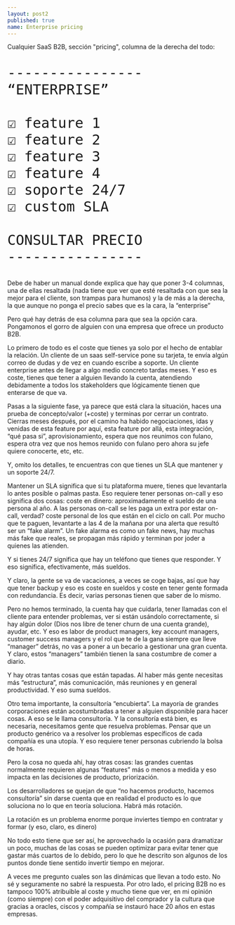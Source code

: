 ```yaml
---
layout: post2
published: true
name: Enterprise pricing
---
```


Cualquier SaaS B2B, sección "pricing", columna de la derecha del todo: 

<pre style="font-size: 2.0rem">
----------------
“ENTERPRISE”

☑ feature 1
☑ feature 2
☑ feature 3
☑ feature 4
☑ soporte 24/7
☑ custom SLA

CONSULTAR PRECIO
----------------
</pre>

Debe de haber un manual donde explica que hay que poner 3-4 columnas, una de ellas resaltada (nada tiene que ver que esté resaltada con que sea la mejor para el cliente, son trampas para humanos) y la de más a la derecha, la que aunque no ponga el precio sabes que es la cara, la “enterprise”

Pero qué hay detrás de esa columna para que sea la opción cara. Pongamonos el gorro de alguien con una empresa que ofrece un producto B2B.

Lo primero de todo es el coste que tienes ya solo por el hecho de entablar la relación. Un cliente de un saas self-service pone su tarjeta, te envía algún correo de dudas y de vez en cuando escribe a soporte. Un cliente enterprise antes de llegar a algo medio concreto tardas meses. Y eso es coste, tienes que tener a alguien llevando la cuenta, atendiendo debidamente a todos los stakeholders que lógicamente tienen que enterarse de que va.

Pasas a la siguiente fase, ya parece que está clara la situación, haces una prueba de concepto/valor (+coste) y terminas por cerrar un contrato. Cierras meses después, por el camino ha habido negociaciones, idas y venidas de esta feature por aquí, esta feature por allá, esta integración, “qué pasa si”, aprovisionamiento, espera que nos reunimos con fulano, espera otra vez que nos hemos reunido con fulano pero ahora su jefe quiere conocerte, etc, etc.

Y, omito los detalles, te encuentras con que tienes un SLA que mantener y un soporte 24/7.

Mantener un SLA significa que si tu plataforma muere, tienes que levantarla lo antes posible o palmas pasta.  Eso requiere tener personas on-call y eso significa dos cosas:
coste en dinero: aproximadamente el sueldo de una persona al año. A las personas on-call se les paga un extra por estar on-call, verdad?
coste personal de los que están en el ciclo on call. Por mucho que te paguen, levantarte a las 4 de la mañana por una alerta que resultó ser un “fake alarm”. Un fake alarma es como un fake news, hay muchas más fake que reales, se propagan más rápido y terminan por joder a quienes las atienden.

Y si tienes 24/7 significa que hay un teléfono que tienes que responder. Y eso significa, efectivamente, más sueldos.

Y claro, la gente se va de vacaciones, a veces se coge bajas, así que hay que tener backup y eso es coste en sueldos y coste en tener gente formada con redundancia. Es decir, varias personas tienen que saber de lo mismo.

Pero no hemos terminado, la cuenta hay que cuidarla, tener llamadas con el cliente para entender problemas, ver si están usándolo correctamente, si hay algún dolor (Dios nos libre de tener churn de una cuenta grande), ayudar, etc. Y eso es labor de product managers, key account managers, customer success managers y el rol que te de la gana siempre que lleve “manager” detrás, no vas a poner a un becario a gestionar una gran cuenta. Y claro, estos “managers” también tienen la sana costumbre de comer a diario.

Y hay otras tantas cosas que están tapadas. Al haber más gente necesitas más “estructura”, más comunicación, más reuniones y en general productividad. Y eso suma sueldos.

Otro tema importante, la consultoría “encubierta”. La mayoría de grandes corporaciones están acostumbradas a tener a alguien disponible para hacer cosas. A eso se le llama consultoría. Y la consultoría está bien, es necesaria, necesitamos gente que resuelva problemas. Pensar que un producto genérico va a resolver los problemas específicos de cada compañía es una utopía. Y eso requiere tener personas cubriendo la bolsa de horas.

Pero la cosa no queda ahí, hay otras cosas: las grandes cuentas normalmente requieren algunas “features” más o menos a medida y eso impacta en las decisiones de producto, priorización. 

Los desarrolladores se quejan de que “no hacemos producto, hacemos consultoría” sin darse cuenta que en realidad el producto es lo que soluciona no lo que en teoría soluciona. Habrá más rotación.

La rotación es un problema enorme porque inviertes tiempo en contratar y formar (y eso, claro, es dinero)

No todo esto tiene que ser así, he aprovechado la ocasión para dramatizar un poco, muchas de las cosas se pueden optimizar para evitar tener que gastar más cuartos de lo debido, pero lo que he descrito son algunos de los puntos donde tiene sentido invertir tiempo en mejorar. 

A veces me pregunto cuales son las dinámicas que llevan a todo esto. No sé y seguramente no sabré la respuesta. Por otro lado, el pricing B2B no es tampoco 100% atribuible al coste y mucho  tiene que ver, en mi opinión (como siempre) con el poder adquisitivo del comprador y la cultura que gracias a oracles, ciscos y compañía se instauró hace 20 años en estas empresas.




